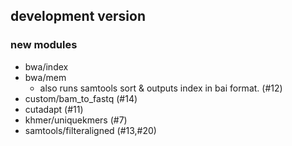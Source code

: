 ## development version

### new modules

- bwa/index
- bwa/mem
  - also runs samtools sort & outputs index in bai format. (#12)
- custom/bam_to_fastq (#14)
- cutadapt (#11)
- khmer/uniquekmers (#7)
- samtools/filteraligned (#13,#20)
